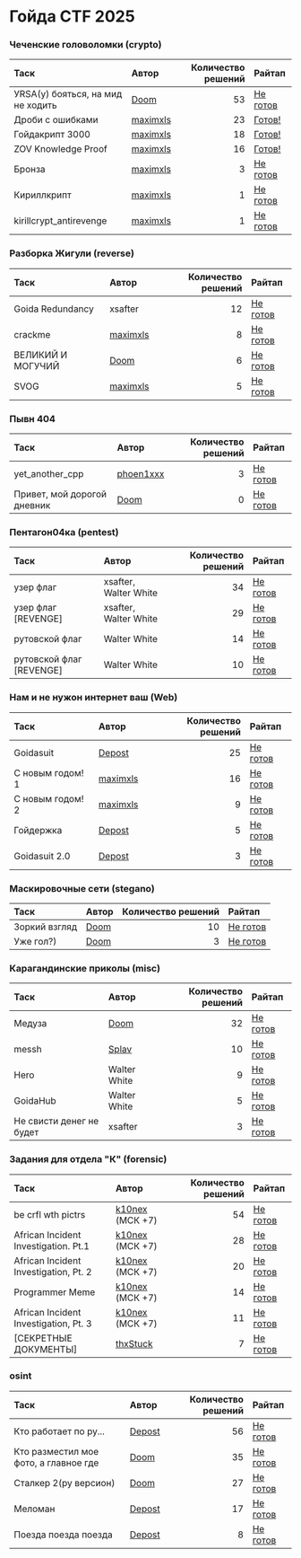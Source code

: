 # Гойда CTF 2025


### Чеченские головоломки (crypto)
| Таск                              | Автор                              |   Количество решений | Райтап                                                                  |
|:----------------------------------|:-----------------------------------|---------------------:|:------------------------------------------------------------------------|
| УRSA(у) бояться, на мид не ходить | [Doom](https://t.me/dontunique)    |                   53 | [Не готов](./crypto/уrsaу%20бояться%20на%20мид%20не%20ходить/README.md) |
| Дроби с ошибками                  | [maximxls](https://t.me/maximxlss) |                   23 | [Готов!](./crypto/дроби%20с%20ошибками/README.md)                     |
| Гойдакрипт 3000                   | [maximxls](https://t.me/maximxlss) |                   18 | [Готов!](./crypto/гойдакрипт%203000/README.md)                        |
| ZOV Knowledge Proof               | [maximxls](https://t.me/maximxlss) |                   16 | [Готов!](./crypto/zov%20knowledge%20proof/README.md)                  |
| Бронза                            | [maximxls](https://t.me/maximxlss) |                    3 | [Не готов](./crypto/бронза/README.md)                                   |
| Кириллкрипт                       | [maximxls](https://t.me/maximxlss) |                    1 | [Не готов](./crypto/кириллкрипт/README.md)                              |
| kirillcrypt_antirevenge           | [maximxls](https://t.me/maximxlss) |                    1 | [Не готов](./crypto/kirillcrypt_antirevenge/README.md)                  |

### Разборка Жигули (reverse)
| Таск              | Автор                              |   Количество решений | Райтап                                                |
|:------------------|:-----------------------------------|---------------------:|:------------------------------------------------------|
| Goida Redundancy  | xsafter                            |                   12 | [Не готов](./reverse/goida%20redundancy/README.md)    |
| crackme           | [maximxls](https://t.me/maximxlss) |                    8 | [Не готов](./reverse/crackme/README.md)               |
| ВЕЛИКИЙ И МОГУЧИЙ | [Doom](https://t.me/dontunique)    |                    6 | [Не готов](./reverse/великий%20и%20могучий/README.md) |
| SVOG              | [maximxls](https://t.me/maximxlss) |                    5 | [Не готов](./reverse/svog/README.md)                  |

### Пывн 404
| Таск                        | Автор                               |   Количество решений | Райтап                                                       |
|:----------------------------|:------------------------------------|---------------------:|:-------------------------------------------------------------|
| yet_another_cpp             | [phoen1xxx](https://t.me/phoen1xxx) |                    3 | [Не готов](./pwn/yet_another_cpp/README.md)                  |
| Привет, мой дорогой дневник | [Doom](https://t.me/dontunique)     |                    0 | [Не готов](./pwn/привет%20мой%20дорогой%20дневник/README.md) |

### Пентагон04ка (pentest)
| Таск                     | Автор                 |   Количество решений | Райтап                                                     |
|:-------------------------|:----------------------|---------------------:|:-----------------------------------------------------------|
| узер флаг                | xsafter, Walter White |                   34 | [Не готов](./pentest/узер%20флаг/README.md)                |
| узер флаг [REVENGE]      | xsafter, Walter White |                   29 | [Не готов](./pentest/узер%20флаг%20revenge/README.md)      |
| рутовской флаг           | Walter White          |                   14 | [Не готов](./pentest/рутовской%20флаг/README.md)           |
| рутовской флаг [REVENGE] | Walter White          |                   10 | [Не готов](./pentest/рутовской%20флаг%20revenge/README.md) |

### Нам и не нужон интернет ваш (Web)
| Таск             | Автор                                |   Количество решений | Райтап                                            |
|:-----------------|:-------------------------------------|---------------------:|:--------------------------------------------------|
| Goidasuit        | [Depost](https://t.me/GorgonzolaCTF) |                   25 | [Не готов](./web/goidasuit/README.md)             |
| С новым годом! 1 | [maximxls](https://t.me/maximxlss)   |                   16 | [Не готов](./web/с%20новым%20годом%201/README.md) |
| С новым годом! 2 | [maximxls](https://t.me/maximxlss)   |                    9 | [Не готов](./web/с%20новым%20годом%202/README.md) |
| Гойдержка        | [Depost](https://t.me/GorgonzolaCTF) |                    5 | [Не готов](./web/гойдержка/README.md)             |
| Goidasuit 2.0    | [Depost](https://t.me/GorgonzolaCTF) |                    3 | [Не готов](./web/goidasuit%2020/README.md)        |

### Маскировочные сети (stegano)
| Таск          | Автор                           |   Количество решений | Райтап                                          |
|:--------------|:--------------------------------|---------------------:|:------------------------------------------------|
| Зоркий взгляд | [Doom](https://t.me/dontunique) |                   10 | [Не готов](./stegano/зоркий%20взгляд/README.md) |
| Уже гол?)     | [Doom](https://t.me/dontunique) |                    3 | [Не готов](./stegano/уже%20гол/README.md)       |

### Карагандинские приколы (misc)
| Таск                     | Автор                           |   Количество решений | Райтап                                                        |
|:-------------------------|:--------------------------------|---------------------:|:--------------------------------------------------------------|
| Медуза                   | [Doom](https://t.me/dontunique) |                   32 | [Не готов](./misc/медуза/README.md)                           |
| messh                    | [Splav](https://t.me/Sp1av)     |                   10 | [Не готов](./misc/messh/README.md)                            |
| Hero                     | Walter White                    |                    9 | [Не готов](./misc/hero/README.md)                             |
| GoidaHub                 | Walter White                    |                    5 | [Не готов](./misc/goidahub/README.md)                         |
| Не свисти денег не будет | xsafter                         |                    3 | [Не готов](./misc/не%20свисти%20денег%20не%20будет/README.md) |

### Задания для отдела "К" (forensic)
| Таск                                  | Автор                                  |   Количество решений | Райтап                                                                       |
|:--------------------------------------|:---------------------------------------|---------------------:|:-----------------------------------------------------------------------------|
| be crfl wth pictrs                    | [k10nex](https://t.me/k10nex) (МСК +7) |                   54 | [Не готов](./forensic/be%20crfl%20wth%20pictrs/README.md)                    |
| African Incident Investigation. Pt.1  | [k10nex](https://t.me/k10nex) (МСК +7) |                   28 | [Не готов](./forensic/african%20incident%20investigation%20pt1/README.md)    |
| African Incident Investigation, Pt. 2 | [k10nex](https://t.me/k10nex) (МСК +7) |                   20 | [Не готов](./forensic/african%20incident%20investigation%20pt%202/README.md) |
| Programmer Meme                       | [k10nex](https://t.me/k10nex) (МСК +7) |                   14 | [Не готов](./forensic/programmer%20meme/README.md)                           |
| African Incident Investigation, Pt. 3 | [k10nex](https://t.me/k10nex) (МСК +7) |                   11 | [Не готов](./forensic/african%20incident%20investigation%20pt%203/README.md) |
| [СЕКРЕТНЫЕ ДОКУМЕНТЫ]                 | [thxStuck](https://t.me/thankspluxury) |                    7 | [Не готов](./forensic/секретные%20документы/README.md)                       |

### osint
| Таск                                  | Автор                                |   Количество решений | Райтап                                                                         |
|:--------------------------------------|:-------------------------------------|---------------------:|:-------------------------------------------------------------------------------|
| Кто работает по ру...                 | [Depost](https://t.me/GorgonzolaCTF) |                   56 | [Не готов](./osint/кто%20работает%20по%20ру/README.md)                         |
| Кто разместил мое фото, а главное где | [Doom](https://t.me/dontunique)      |                   35 | [Не готов](./osint/кто%20разместил%20мое%20фото%20а%20главное%20где/README.md) |
| Сталкер 2(ру версион)                 | [Doom](https://t.me/dontunique)      |                   27 | [Не готов](./osint/сталкер%202ру%20версион/README.md)                          |
| Меломан                               | [Depost](https://t.me/GorgonzolaCTF) |                   17 | [Не готов](./osint/меломан/README.md)                                          |
| Поезда поезда поезда                  | [Depost](https://t.me/GorgonzolaCTF) |                    8 | [Не готов](./osint/поезда%20поезда%20поезда/README.md)                         |
